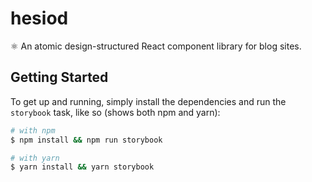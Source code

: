 # hesiod

⚛️ An atomic design-structured React component library for blog sites.

## Getting Started

To get up and running, simply install the dependencies and run the `storybook` task, like so (shows both npm and yarn):

```sh
# with npm
$ npm install && npm run storybook

# with yarn
$ yarn install && yarn storybook
```
